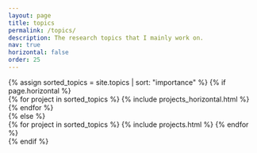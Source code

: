 ```yaml
---
layout: page
title: topics
permalink: /topics/
description: The research topics that I mainly work on.
nav: true
horizontal: false
order: 25
---
```

<div class="projects">
  {% assign sorted_topics = site.topics | sort: "importance" %}
  <!-- Generate cards for each project -->
  {% if page.horizontal %}
    <div class="container">
      <div class="row row-cols-2">
      {% for project in sorted_topics %}
        {% include projects_horizontal.html %}
      {% endfor %}
      </div>
    </div>
  {% else %}
    <div class="grid">
      {% for project in sorted_topics %}
        {% include projects.html %}
      {% endfor %}
    </div>
  {% endif %}
</div>
